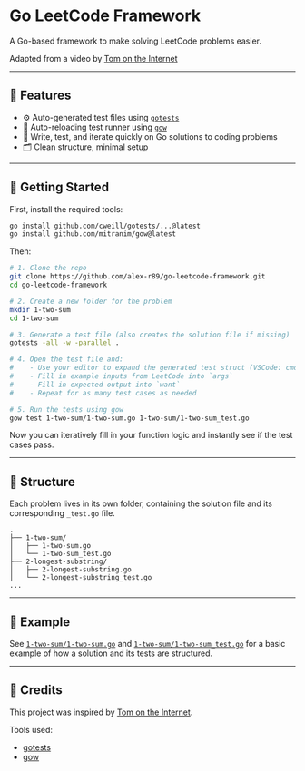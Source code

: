 # Go LeetCode Framework

A Go-based framework to make solving LeetCode problems easier.

Adapted from a video by [Tom on the Internet](https://www.youtube.com/watch?v=yKLTOQFcXsE)


---

## 🚀 Features

- ⚙️ Auto-generated test files using [`gotests`](https://github.com/cweill/gotests)
- 🔁 Auto-reloading test runner using [`gow`](https://github.com/mitranim/gow)
- 🧪 Write, test, and iterate quickly on Go solutions to coding problems
- 🗂 Clean structure, minimal setup

---

## 🚧 Getting Started

First, install the required tools:

```bash
go install github.com/cweill/gotests/...@latest
go install github.com/mitranim/gow@latest
```

Then:

```bash
# 1. Clone the repo
git clone https://github.com/alex-r89/go-leetcode-framework.git
cd go-leetcode-framework

# 2. Create a new folder for the problem
mkdir 1-two-sum
cd 1-two-sum

# 3. Generate a test file (also creates the solution file if missing)
gotests -all -w -parallel .

# 4. Open the test file and:
#    - Use your editor to expand the generated test struct (VSCode: cmd + .)
#    - Fill in example inputs from LeetCode into `args`
#    - Fill in expected output into `want`
#    - Repeat for as many test cases as needed

# 5. Run the tests using gow
gow test 1-two-sum/1-two-sum.go 1-two-sum/1-two-sum_test.go
```
Now you can iteratively fill in your function logic and instantly see if the test cases pass.

---

## 📁 Structure

Each problem lives in its own folder, containing the solution file and its corresponding `_test.go` file.

```
.
├── 1-two-sum/
│   ├── 1-two-sum.go
│   └── 1-two-sum_test.go
├── 2-longest-substring/
│   ├── 2-longest-substring.go
│   └── 2-longest-substring_test.go
...
```

---

## 🧪 Example

See [`1-two-sum/1-two-sum.go`](1-two-sum/1-two-sum.go) and [`1-two-sum/1-two-sum_test.go`](1-two-sum/1-two-sum_test.go) for a basic example of how a solution and its tests are structured.


---

## 📣 Credits

This project was inspired by [Tom on the Internet](https://www.youtube.com/@tomontheinternet).

Tools used:

- [gotests](https://github.com/cweill/gotests)
- [gow](https://github.com/mitranim/gow)
